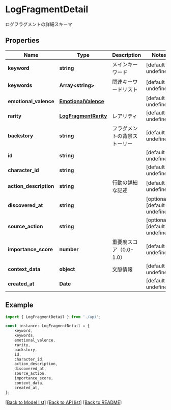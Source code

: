 # LogFragmentDetail

ログフラグメントの詳細スキーマ

## Properties

Name | Type | Description | Notes
------------ | ------------- | ------------- | -------------
**keyword** | **string** | メインキーワード | [default to undefined]
**keywords** | **Array&lt;string&gt;** | 関連キーワードリスト | [default to undefined]
**emotional_valence** | [**EmotionalValence**](EmotionalValence.md) |  | [default to undefined]
**rarity** | [**LogFragmentRarity**](LogFragmentRarity.md) | レアリティ | [default to undefined]
**backstory** | **string** | フラグメントの背景ストーリー | [default to undefined]
**id** | **string** |  | [default to undefined]
**character_id** | **string** |  | [default to undefined]
**action_description** | **string** | 行動の詳細な記述 | [default to undefined]
**discovered_at** | **string** |  | [optional] [default to undefined]
**source_action** | **string** |  | [optional] [default to undefined]
**importance_score** | **number** | 重要度スコア（0.0-1.0） | [default to undefined]
**context_data** | **object** | 文脈情報 | [default to undefined]
**created_at** | **Date** |  | [default to undefined]

## Example

```typescript
import { LogFragmentDetail } from './api';

const instance: LogFragmentDetail = {
    keyword,
    keywords,
    emotional_valence,
    rarity,
    backstory,
    id,
    character_id,
    action_description,
    discovered_at,
    source_action,
    importance_score,
    context_data,
    created_at,
};
```

[[Back to Model list]](../README.md#documentation-for-models) [[Back to API list]](../README.md#documentation-for-api-endpoints) [[Back to README]](../README.md)
